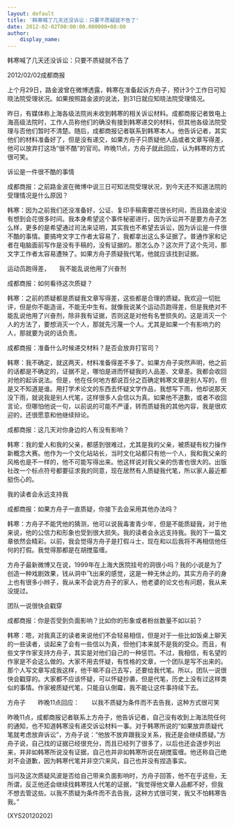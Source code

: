 ```yaml
---
layout: default
title: '韩寒喊了几天还没诉讼：只要不质疑就不告了'
date: 2012-02-02T00:00:00.000000+08:00
author:
    display_name: 
---
```


韩寒喊了几天还没诉讼：只要不质疑就不告了

2012/02/02成都商报

上个月29日，路金波曾在微博透露，韩寒在准备起诉方舟子，预计3个工作日可知晓法院受理状况。如果按照路金波的说法，到31日就应知晓法院受理情况。

昨日，有媒体称上海各级法院尚未收到韩寒的相关诉讼材料。成都商报记者致电上海高级法院时，工作人员称他们的确没有接到韩寒递交的材料，但其他各级法院受理与否他们暂时不清楚。随后，成都商报记者联系到韩寒本人。他告诉记者，其实他们的材料准备好了，但是没有递交，如果方舟子只质疑他人品或者文章写得差，他可以放弃打这场“很不酷”的官司。昨晚11点，方舟子就此回应，认为韩寒的方式很可笑。

诉讼是一件很不酷的事情

成都商报：之前路金波在微博中说三日可知法院受理状况，到今天还不知道法院的受理情况是什么原因？

韩寒：因为之前我们还没准备好，公证、复印手稿需要花很长时间，而且路金波没有想到会花很多时间。我本身希望这个事件秘密进行，因为诉讼并不是要方舟子怎么样，更多的是希望通过司法来证明，其实我也不希望去诉讼，因为诉讼是一件很不酷的事情。要搞垮文字工作者太容易了，我都拿出这么多证据了。普通作家和记者在电脑面前写作是没有手稿的，没有证据的。那怎么办？这次开了这个先河，那文字工作者太容易遭殃了。如果方舟子质疑我代笔，他就应该找到证据。

运动员跑得差，　　我不能乱说他用了兴奋剂

成都商报：如何看待这次质疑？

韩寒：之前的质疑都是质疑我文章写得差，这些都是合理的质疑。我欢迎一切批评，但是你不能造谣，不能无中生有。就像我说某个运动员跑得差，但是我绝对不能乱说他用了兴奋剂，除非我有证据，否则这是对他有名誉损失的。这是消灭一个人的方法了，要想消灭一个人，那就先污蔑一个人。尤其是如果一个有影响力的人，那就要为说的话负责。

成都商报：准备什么时候递交材料？是否会放弃打官司？

韩寒：我不确定，就这两天，材料准备得差不多了。如果方舟子突然声明，他之前的话都是不确定的，证据不足，哪怕是进而怀疑我的人品差、文章差。我都会收回对他的起诉说法。但是，他在任何地方都说百分之百确定韩寒文章是别人写的，但是又不知道是谁。用打学术论文的东西去怀疑文学作品，我想写下雨，他却说那天没下雨，就说我是别人代笔，这样很多人会信以为真。如果他不道歉，或者不收回言论，但哪怕他说一句，以前说的可能不严谨，转而质疑我的其他内容，我是很欢迎的，还很愿意和他继续辩论。

成都商报：这几天对你身边的人有没有影响？

韩寒：我的爱人和我的父亲，都感到很难过，尤其是我的父亲，被质疑有权力操作新概念大赛。他作为一个文化站站长，当时文化站都只有他一个人，我和我父亲的风格也是不一样的，他不可能写得出来。他这样说对我父亲的伤害也很大的。出版社改一个标点符号都要征求我的同意，现在居然有人质疑我代笔，所以家人最近都挺伤心的。

我的读者会永远支持我

成都商报：如果方舟子一直质疑，你接下去会采用其他办法吗？

韩寒：方舟子不能凭他的猜测，他可以说我毒害青少年，但是不能质疑我，对于他来说，他的公信力和形象也受到很大损失。我的读者会永远支持我。我的下一篇文章依然会精彩。以前，我会觉得方舟子是打假斗士，现在和以后我将不再相信他任何的打假。我觉得那都是在胡搅蛮缠。

方舟子最新微博又在说，1999年在上海大医院挂号的洞很小吗？我的小说是为了创造一种戏剧效果，钱从洞中飞出来的感觉，这是一种无休止的。其实方舟子的身上也有很多小辫子，我从来不会说方舟子的家人，他老婆的论文也有问题，我从来没提过。

团队一说很快会戳穿

成都商报：你是否受到负面影响？比如你的形象或者粉丝数量不如以前？

韩寒：嗯，对我真正的读者来说他们不会轻易相信，但是对于一些比如饭桌上聊天的一些读者，谈起来了会有一些信以为真，但他们本来就不是我的受众。而且，有些文字作家支持方舟子，其实是对他们自己的一种惩罚。不过，我相信，有名望的作家是不会这么做的。大家不用去怀疑，有性格的文章，一个团队是写不出来的。那个人写文章写成我这样，他干嘛不自己去写，还要给我代笔。所以，团队一说很快会戳穿的。大家都不应该怀疑，可以怀疑抄袭，但是代笔，历史上没有过这样类似的事情。作家被质疑代笔，只能自认倒霉，我不能让这件事持续下去。

方舟子　　昨晚11点回应：　　以我不质疑为条件而不去告我，这种方式很可笑

昨晚11点，成都商报记者联系上方舟子，他告诉记者，自己没有收到上海法院任何的通知，也不知道韩寒没有递交诉讼材料一事。对于韩寒所说的“如果放弃质疑代笔就考虑放弃诉讼”，方舟子说：“他放不放弃跟我没关系，我还是会继续质疑。”方舟子说，自己找的证据已经很充分，而且已经列了很多了，以后也还会逐步列出来，并非如韩寒所说没有证据，自己也并非如韩寒所说在胡搅蛮缠。他还称自己绝对不会道歉，因为韩寒代笔并非空穴来风，自己也并没有捏造事实。

当问及这次质疑风波是否给自己带来负面影响时，方舟子回答，他不在乎这些，无所谓，反正他还会继续找韩寒找人代笔的证据，“我觉得他文章人品都不好，但我不想去管这些。以我不质疑为条件而不去告我，这种方式很可笑，我又不怕韩寒告我。”

(XYS20120202)

